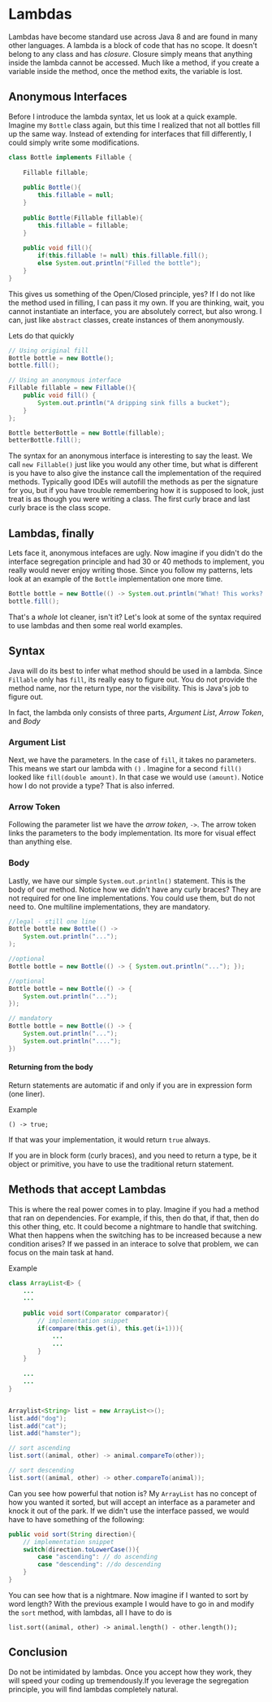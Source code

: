 # Lambdas
Lambdas have become standard use across Java 8 and are found in many other languages. A lambda is a block of code 
that has no scope. It doesn't belong to any class and has *closure*. Closure simply means that anything inside the 
lambda cannot be accessed. Much like a method, if you create a variable inside the method, once the method exits, the
 variable is lost. 
 
## Anonymous Interfaces
Before I introduce the lambda syntax, let us look at a quick example. Imagine my `Bottle` class again, but this time 
I realized that not all bottles fill up the same way. Instead of extending for interfaces that fill differently, I 
could simply write some modifications.

```java
class Bottle implements Fillable {
	
	Fillable fillable;
	
	public Bottle(){
		this.fillable = null;
	}
	
	public Bottle(Fillable fillable){
		this.fillable = fillable;
	}
	
	public void fill(){
		if(this.fillable != null) this.fillable.fill();
		else System.out.println("Filled the bottle");
	}
}
```

This gives us something of the Open/Closed principle, yes? If I do not like the method used in filling, I can pass it
 my own. If you are thinking, wait, you cannot instantiate an interface, you are absolutely correct, but also wrong. 
 I can, just like `abstract` classes, create instances of them anonymously.
 
Lets do that quickly

```java
// Using original fill
Bottle bottle = new Bottle();
bottle.fill();

// Using an anonymous interface
Fillable fillable = new Fillable(){
	public void fill() {
		System.out.println("A dripping sink fills a bucket");
	}
};

Bottle betterBottle = new Bottle(fillable);
betterBottle.fill();
```

The syntax for an anonymous interface is interesting to say the least. We call `new Fillable()` just like you would 
any other time, but what is different is you have to also give the instance call the implementation of the required 
methods. Typically good IDEs will autofill the methods as per the signature for you, but if you have trouble 
remembering how it is supposed to look, just treat is as though you were writing a class. The first curly brace and 
last curly brace is the class scope.

## Lambdas, finally
Lets face it, anonymous intefaces are ugly. Now imagine if you didn't do the interface segregation principle and had 
30 or 40 methods to implement, you really would never enjoy writing those. Since you follow my patterns, lets look at
 an example of the `Bottle` implementation one more time.
 
```java
Bottle bottle = new Bottle(() -> System.out.println("What! This works? #lambdas"));
bottle.fill();
```

That's a *whole* lot cleaner, isn't it? Let's look at some of the syntax required to use lambdas and then some real 
world examples.

## Syntax
Java will do its best to infer what method should be used in a lambda. Since `Fillable` only has `fill`, its really 
easy to figure out. You do not provide the method name, nor the return type, nor the visibility. This is Java's job 
to figure out.

In fact, the lambda only consists of three parts, *Argument List*, *Arrow Token*, and *Body*

### Argument List
Next, we have the parameters. In the case of `fill`, it takes no parameters. This means we start our lambda with `()`
. Imagine for a second `fill()` looked like `fill(double amount)`. In that case we would use `(amount)`. Notice how I
 do not provide a type? That is also inferred.
 
### Arrow Token
Following the parameter list we have the *arrow token*, `->`. The arrow token links the parameters to the body 
implementation. Its more for visual effect than anything else.

### Body
Lastly, we have our simple `System.out.println()` statement. This is the body of our method. Notice how we didn't 
have any curly braces? They are not required for one line implementations. You could use them, but do not need to. 
One multiline implementations, they are mandatory.

```java
//legal - still one line
Bottle bottle new Bottle(() ->
	System.out.println("...");
);

//optional
Bottle bottle = new Bottle(() -> { System.out.println("..."); });

//optional 
Bottle bottle = new Bottle(() -> { 
	System.out.println("..."); 
});

// mandatory
Bottle bottle = new Bottle(() -> {
	System.out.println("...");
	System.out.println("....");
})
```

#### Returning from the body
Return statements are automatic if and only if you are in expression form (one liner).

Example

	() -> true;

If that was your implementation, it would return `true` always.

If you are in block form (curly braces), and you need to return a type, be it object or primitive, you have to use 
the traditional return statement.


## Methods that accept Lambdas
This is where the real power comes in to play. Imagine if you had a method that ran on dependencies. For example, if this, then do that, if that, then do this other thing, etc.  It could become a nightmare to handle that switching. What then happens when the switching has to be increased because a new condition arises? If we passed in an interace to solve that problem, we can focus on the main task at hand.

Example

```java
class ArrayList<E> {
	...
	...
	
	public void sort(Comparator comparator){
		// implementation snippet
		if(compare(this.get(i), this.get(i+1))){
			...
			...
		}
	}
	
	...
	...
}


Arraylist<String> list = new ArrayList<>();
list.add("dog");
list.add("cat");
list.add("hamster");

// sort ascending
list.sort((animal, other) -> animal.compareTo(other));

// sort descending
list.sort((animal, other) -> other.compareTo(animal));
```

Can you see how powerful that notion is? My `ArrayList` has no concept of how you wanted it sorted, but will accept an interface as a parameter and knock it out of the park. If we didn't use the interface passed, we would have to have something of the following:

```java
public void sort(String direction){
	// implementation snippet
	switch(direction.toLowerCase()){
		case "ascending": // do ascending
		case "descending": //do descending
	}
}

```
You can see how that is a nightmare. Now imagine if I wanted to sort by word length? With the previous example I would have to go in and modify the `sort` method, with lambdas, all I have to do is

	list.sort((animal, other) -> animal.length() - other.length());


## Conclusion
Do not be intimidated by lambdas. Once you accept how they work, they will speed your coding up tremendously.If you leverage the segregation principle, you will find lambdas completely natural.
